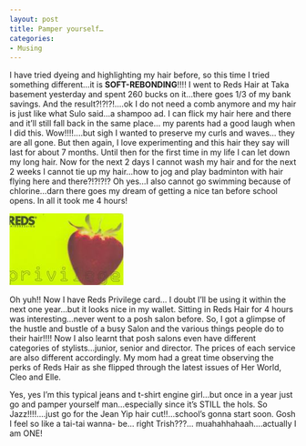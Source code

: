 ```yaml
---
layout: post
title: Pamper yourself…
categories:
- Musing
---
```



I have tried dyeing and highlighting my hair before, so this time I tried something different…it is **SOFT-REBONDING**!!!! I went to Reds Hair at Taka basement yesterday and spent 260 bucks on it…there goes 1/3 of my bank savings. And the result?!?!?!....ok I do not need a comb anymore and my hair is just like what Sulo said…a shampoo ad. I can flick my hair here and there and it’ll still fall back in the same place… my parents had a good laugh when I did this. Wow!!!!....but sigh I wanted to preserve my curls and waves… they are all gone. But then again, I love experimenting and this hair they say will last for about 7 months. Until then for the first time in my life I can let down my long hair. Now for the next 2 days I cannot wash my hair and for the next 2 weeks I cannot tie up my hair…how to jog and play badminton with hair flying here and there?!?!?!? Oh yes…I also cannot go swimming because of chlorine…darn there goes my dream of getting a nice tan before school opens. In all it took me 4 hours!

![](/img/RedsHair1.jpg)

Oh yuh!! Now I have Reds Privilege card… I doubt I’ll be using it within the next one year…but it looks nice in my wallet. Sitting in Reds Hair for 4 hours was interesting…never went to a posh salon before. So, I got a glimpse of the hustle and bustle of a busy Salon and the various things people do to their hair!!!! Now I also learnt that posh salons even have different categories of stylists…junior, senior and director. The prices of each service are also different accordingly. My mom had a great time observing the perks of Reds Hair as she flipped through the latest issues of Her World, Cleo and Elle.

Yes, yes I’m this typical jeans and t-shirt engine girl…but once in a year just go and pamper yourself man…especially since it’s STILL the hols. So Jazz!!!!....just go for the Jean Yip hair cut!!...school’s gonna start soon. Gosh I feel so like a tai-tai wanna- be… right Trish???... muahahhahaah….actually I am ONE!
